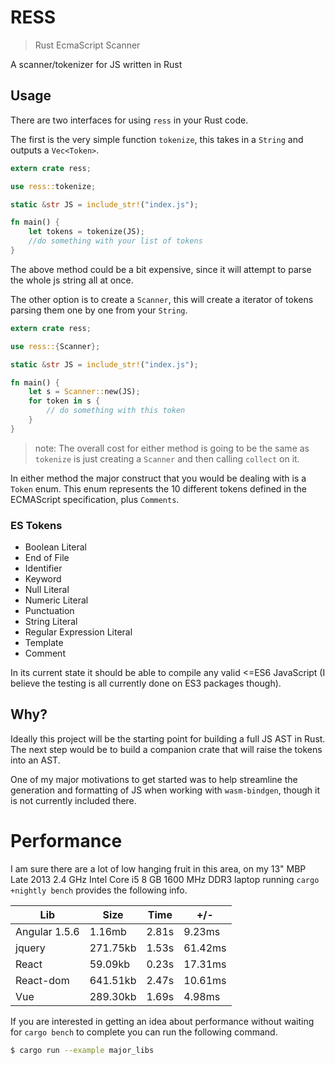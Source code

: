 # RESS
> Rust EcmaScript Scanner

A scanner/tokenizer for JS written in Rust

## Usage
There are two interfaces for using `ress` in your Rust code.

The first is the very simple function `tokenize`, this takes in a `String` and outputs a `Vec<Token>`.

```rust
extern crate ress;

use ress::tokenize;

static &str JS = include_str!("index.js");

fn main() {
    let tokens = tokenize(JS);
    //do something with your list of tokens
}

```
The above method could be a bit expensive, since it will attempt to parse the whole js string all at once.

The other option is to create a `Scanner`, this will create a iterator of tokens parsing them one by one from your `String`.
```rust
extern crate ress;

use ress::{Scanner};

static &str JS = include_str!("index.js");

fn main() {
    let s = Scanner::new(JS);
    for token in s {
        // do something with this token
    }
}
```
> note: The overall cost for either method is going to be the same as `tokenize` is just creating a `Scanner` and then calling `collect` on it.

In either method the major construct that you would be dealing with is a `Token` enum. This enum represents the 10 different tokens defined in the ECMAScript specification, plus `Comments`.

### ES Tokens
- Boolean Literal
- End of File
- Identifier
- Keyword
- Null Literal
- Numeric Literal
- Punctuation
- String Literal
- Regular Expression Literal
- Template
- Comment

In its current state it should be able to compile any valid <=ES6 JavaScript (I believe the testing is all currently done on ES3 packages though).

## Why?
Ideally this project will be the starting point for building a full JS AST in Rust. The next step would be to build a companion crate that will raise the tokens into an AST.

One of my major motivations to get started was to help streamline the generation and formatting of JS when working with `wasm-bindgen`, though it is not currently included there.

# Performance
I am sure there are a lot of low hanging fruit in this area, on my 13" MBP Late 2013 2.4 GHz Intel Core i5
8 GB 1600 MHz DDR3 laptop running `cargo +nightly bench` provides the following info.

|Lib|Size|Time|+/-|
|---|---|---|---|
|Angular 1.5.6|1.16mb|2.81s|9.23ms|
|jquery|271.75kb|1.53s|61.42ms|
|React|59.09kb|0.23s|17.31ms|
|React-dom|641.51kb|2.47s|10.61ms|
|Vue|289.30kb|1.69s|4.98ms|

If you are interested in getting an idea about performance without waiting for `cargo bench` to complete you can run the following command.

```sh
$ cargo run --example major_libs
```